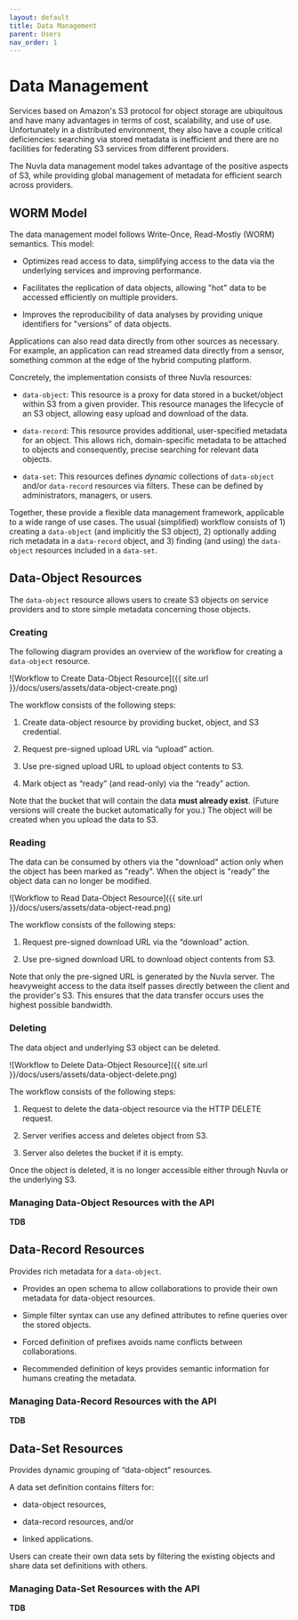 ```yaml
---
layout: default
title: Data Management
parent: Users
nav_order: 1
---
```


# Data Management

Services based on Amazon's S3 protocol for object storage are
ubiquitous and have many advantages in terms of cost, scalability, and
use of use. Unfortunately in a distributed environment, they also have
a couple critical deficiencies: searching via stored metadata is
inefficient and there are no facilities for federating S3 services
from different providers.

The Nuvla data management model takes advantage of the positive
aspects of S3, while providing global management of metadata for
efficient search across providers.

## WORM Model

The data management model follows Write-Once, Read-Mostly (WORM)
semantics.  This model:

 - Optimizes read access to data, simplifying access to the data via
   the underlying services and improving performance.
   
 - Facilitates the replication of data objects, allowing "hot" data to
   be accessed efficiently on multiple providers.

 - Improves the reproducibility of data analyses by providing unique
   identifiers for "versions" of data objects.

Applications can also read data directly from other sources as
necessary. For example, an application can read streamed data directly
from a sensor, something common at the edge of the hybrid computing
platform.

Concretely, the implementation consists of three Nuvla resources:

 - `data-object`: This resource is a proxy for data stored in a
   bucket/object within S3 from a given provider.  This resource
   manages the lifecycle of an S3 object, allowing easy upload and
   download of the data.

 - `data-record`: This resource provides additional, user-specified
   metadata for an object.  This allows rich, domain-specific metadata
   to be attached to objects and consequently, precise searching for
   relevant data objects.

 - `data-set`: This resources defines *dynamic* collections of
   `data-object` and/or `data-record` resources via filters. These can
   be defined by administrators, managers, or users.

Together, these provide a flexible data management framework,
applicable to a wide range of use cases. The usual (simplified)
workflow consists of 1) creating a `data-object` (and implicitly the
S3 object), 2) optionally adding rich metadata in a `data-record`
object, and 3) finding (and using) the `data-object` resources
included in a `data-set`.

## Data-Object Resources

The `data-object` resource allows users to create S3 objects on
service providers and to store simple metadata concerning those
objects.

### Creating

The following diagram provides an overview of the workflow for
creating a `data-object` resource.

![Workflow to Create Data-Object Resource]({{ site.url }}/docs/users/assets/data-object-create.png)

The workflow consists of the following steps:

1. Create data-object resource by providing bucket, object, and S3
   credential.

2. Request pre-signed upload URL via “upload” action.

3. Use pre-signed upload URL to upload object contents to S3.

4. Mark object as “ready” (and read-only) via the “ready” action.

Note that the bucket that will contain the data **must already
exist**. (Future versions will create the bucket automatically for
you.) The object will be created when you upload the data to S3.

### Reading

The data can be consumed by others via the "download" action only when
the object has been marked as "ready".  When the object is "ready" the
object data can no longer be modified.

![Workflow to Read Data-Object Resource]({{ site.url }}/docs/users/assets/data-object-read.png)

The workflow consists of the following steps:

1. Request pre-signed download URL via the “download” action.

2. Use pre-signed download URL to download object contents from S3.

Note that only the pre-signed URL is generated by the Nuvla
server. The heavyweight access to the data itself passes directly
between the client and the provider's S3. This ensures that the data
transfer occurs uses the highest possible bandwidth.

### Deleting

The data object and underlying S3 object can be deleted. 

![Workflow to Delete Data-Object Resource]({{ site.url }}/docs/users/assets/data-object-delete.png)

The workflow consists of the following steps:

1. Request to delete the data-object resource via the HTTP DELETE
   request.

2. Server verifies access and deletes object from S3.

3. Server also deletes the bucket if it is empty.

Once the object is deleted, it is no longer accessible either through
Nuvla or the underlying S3. 

### Managing Data-Object Resources with the API

**TDB**

## Data-Record Resources

Provides rich metadata for a `data-object`.

 - Provides an open schema to allow collaborations to provide their
   own metadata for data-object resources.

 - Simple filter syntax can use any defined attributes to refine
   queries over the stored objects.

 - Forced definition of prefixes avoids name conflicts between
   collaborations.

 - Recommended definition of keys provides semantic information for
   humans creating the metadata.

### Managing Data-Record Resources with the API

**TDB**

## Data-Set Resources

Provides dynamic grouping of “data-object” resources.

A data set definition contains filters for:

 - data-object resources,

 - data-record resources, and/or

 - linked applications.

Users can create their own data sets by filtering the existing objects
and share data set definitions with others.

### Managing Data-Set Resources with the API

**TDB**
